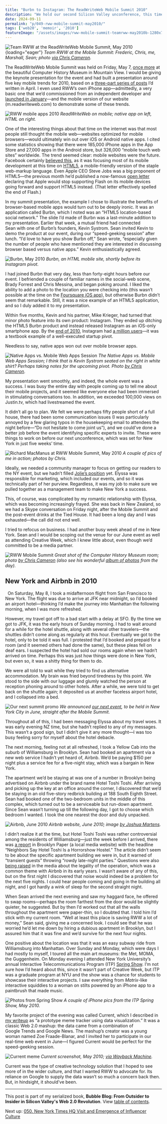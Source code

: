 ```yaml
---
title: "Burbn to Instagram: The ReadWriteWeb Mobile Summit 2010"
description: "We hold our second Silicon Valley unconference, this time about the mobile internet. One of our presenters shows off their HTML5 website, but shortly after pivots to an app called Instagram."
date: 2024-09-11
permalink: "p/049-rww-mobile-summit-may2010/"
tags: ['web20', 'memoir', '2010']
featureImage: "/assets/images/rww-mobile-summit-teamrww-may2010b-1280x720.jpg"
---
```


![Team RWW at the ReadWriteWeb Mobile Summit, May 2010](/assets/images/rww-mobile-summit-teamrww-may2010b.jpg){loading="eager"}
*Team RWW at the Mobile Summit: Frederic, Chris, me, Marshall, Sean; photo [via Chris Cameron](https://www.flickr.com/photos/chcameron/4600461700/).*

The ReadWriteWeb Mobile Summit was held on Friday, May 7, [once more](/p/042-readwrite-realtime-web-summit-2009/) at the beautiful Computer History Museum in Mountain View. I would be giving the keynote presentation for the event and had built a presentation around five key mobile trends for 2010, based on a [three-part series of posts](https://web.archive.org/web/20100425012955/http://www.readwriteweb.com/archives/top_10_mobile_trends_of_2010_part_3_emerging_markets.php) I’d written in April. I even used RWW’s own iPhone app—admittedly, a very basic one that we’d commissioned from an independent developer and [launched in January](https://web.archive.org/web/20100130025312/http://www.readwriteweb.com/archives/readwriteweb_iphone_app.php)—and the mobile version of our website (m&#46;readwriteweb&#46;com) to demonstrate some of these trends.

![RWW mobile apps 2010](/assets/images/rww-mobile-browser-and-app-2010.jpg)
*ReadWriteWeb on mobile; native app on left, HTML on right.*

One of the interesting things about that time on the internet was that most people still thought the mobile web—websites optimized for mobile browsers—would ultimately win out over iOS or Android native apps. I cited some statistics showing that there were 185,000 iPhone apps in the App Store and 27,000 apps in the Android store, but 326,000 “mobile touch web sites” worldwide. The trend seemed clear: mobile websites were the future. Facebook certainly [believed this](https://techcrunch.com/2012/09/11/mark-zuckerberg-our-biggest-mistake-with-mobile-was-betting-too-much-on-html5/), as it was focusing most of its mobile development at this time on [HTML5](https://en.wikipedia.org/wiki/HTML5), a mobile-friendly version of the staple web-markup language. Even Apple CEO Steve Jobs was a big proponent of HTML5—the previous month he’d published a now-famous [open letter](https://web.archive.org/web/20100519224402/https://www.apple.com/hotnews/thoughts-on-flash/) declaring that Apple would stop supporting Flash on its mobile devices going forward and support HTML5 instead. (That letter effectively spelled the end of Flash.)

In my summit presentation, the example I chose to illustrate the benefits of browser-based mobile apps would turn out to be deeply ironic. It was an application called Burbn, which I noted was an “HTML5 location-based social network.” The slide I’d made of Burbn was a last-minute addition to my presentation. Earlier that week, a mutual friend had connected Sean with one of Burbn’s founders, Kevin Systrom. Sean invited Kevin to demo the product at our event, during our “speed-geeking session” after lunch. “I’d love to have you show Burbn off,” Sean wrote, “especially given the number of people who have mentioned they are interested in discussing browser based versus native apps.” Kevin enthusiastically agreed.

![Burbn, May 2010](/assets/images/burbn_may2010.jpg)
*Burbn, an HTML mobile site, shortly before its Instagram pivot.*

I had joined Burbn that very day, less than forty-eight hours before our event. I befriended a couple of familiar names in the social-web scene, Brady Forrest and Chris Messina, and began poking around. I liked the ability to add a photo to the location you were checking into (this wasn’t possible at the time on the [Foursquare iOS app](/p/foursquare-raps-by-the-go-bang-mayor)), but otherwise Burbn didn’t seem that remarkable. Still, it was a nice example of an HTML5 application, and so I duly added it to my presentation.

Within five months, Kevin and his partner, Mike Krieger, had turned that minor photo feature into its own product: Instagram. They ended up ditching the HTML5 Burbn product and instead released Instagram as an iOS-only smartphone app. By the [end of 2010](https://web.archive.org/web/20101224151546/http://instagr.am/blog/3/instagram-one-million-users), Instagram had [a million users](https://web.archive.org/web/20101225085746/readwriteweb.com/archives/7_reasons_why_instagram_should_not_have_hit_1_mill.php)—it was a textbook example of a well-executed startup pivot.

Needless to say, native apps won out over mobile browser apps.

![Native Apps vs. Mobile Web Apps Session](/assets/images/rww-mobilesummit-html-vs-appsb.jpg)
*The Native Apps vs. Mobile Web Apps Session; I think that is Kevin Systrom seated on the right in white shirt? Perhaps taking notes for the upcoming pivot. Photo [by Chris Cameron](https://www.flickr.com/photos/chcameron/4600447960/).*

My presentation went smoothly, and indeed, the whole event was a success. I was busy the entire day with people coming up to tell me about their mobile projects, and it seemed like everyone else had been immersed in stimulating conversations too. In addition, we exceeded 100,000 views on Justin&#46;tv, which had livestreamed the event.

It didn’t all go to plan. We felt we were perhaps fifty people short of a full house, there had been some communication issues (I was particularly annoyed by a few glaring typos in the housekeeping email to attendees the night before—“Do not hesitate to come joint us”), and we could’ve done a better job before the event identifying specific experts to invite. These were things to work on before our next unconference, which was set for New York in just five weeks’ time.

![Richard MacManus at RWW Mobile Summit, May 2010](/assets/images/ricmac-rww-mobile-summit-may2010b.jpg)
*A couple of pics of me in action; photos by Chris.*

Ideally, we needed a community manager to focus on getting our readers to the NY event, but we hadn’t filled [Jolie’s position](/p/047-sxsw-music-2010/) yet. Elyssa was responsible for marketing, which included our events, and so it was technically part of her purview. Regardless, it was my job to make sure we pulled together as a management team to make New York a success.

This, of course, was complicated by my romantic relationship with Elyssa, which was becoming increasingly frayed. She was back in New Zealand, so we had a Skype conversation on Friday night, after the Mobile Summit and the post-event drinks at the Tied House. It had been a long day and I was exhausted—the call did not end well.

I tried to refocus on business. I had another busy week ahead of me in New York. Sean and I would be scoping out the venue for our June event as well as attending Creative Week, which I knew little about, even though we’d committed to be a media partner.

![RWW Mobile Summit](/assets/images/mobile-summit-roomview.jpg)
*Great shot of the Computer History Museum room; photo [by Chris Cameron](https://www.flickr.com/photos/chcameron/4599814651/) (also see his wonderful [album of photos](https://www.flickr.com/photos/chcameron/albums/72157623919789525/) from the day).*

## New York and Airbnb in 2010
 
On Saturday, May 8, I took a midafternoon flight from San Francisco to New York. The flight was due to arrive at JFK near midnight, so I’d booked an airport hotel—thinking I’d make the journey into Manhattan the following morning, when I was more refreshed.

However, my travel got off to a bad start with a delay at SFO. By the time we got to JFK, it was the early hours of Sunday morning. I had to wait around for a while for the hotel shuttle, along with several other travelers—the shuttles didn’t come along as regularly at this hour. Eventually we got to the hotel, only to be told it was full. I protested that I’d booked and prepaid for a room (and it seemed others had done the same), but these pleas fell on deaf ears. I suspected the hotel had sold our rooms again when we hadn’t arrived on time. Perhaps this was just how things were done in New York, but even so, it was a shitty thing for them to do.

We were all told to wait while they tried to find us alternative accommodation. My brain was fried beyond tiredness by this point. We stood to the side with our luggage and glumly watched the person at reception phoning around to other hotels. After a while, we were told to get back on the shuttle again; it deposited us at another faceless airport hotel, and I collapsed into a bed.

![Our next summit promo](/assets/images/rwsummit-nyc-june2010-promo.jpg)
*We announced [our next event](https://web.archive.org/web/20100513062352/http://www.eventbee.com/view/readwritewebrtw), to be held in New York City in June, straight after the Mobile Summit.*

Throughout all of this, I had been messaging Elyssa about my travel woes. It was early evening NZ time, but she hadn’t replied to any of my messages. This wasn’t a good sign, but I didn’t give it any more thought—I was too busy feeling sorry for myself about the hotel debacle.

The next morning, feeling not at all refreshed, I took a Yellow Cab into the suburb of Williamsburg in Brooklyn. Sean had booked an apartment via a new web service I hadn’t yet heard of, Airbnb. We’d be paying $150 per night plus a service fee for a five-night stay, which was a bargain in New York.

The apartment we’d be staying at was one of a number in Brooklyn being advertised on Airbnb under the brand name Hotel Toshi Toshi. After arriving and picking up the key at an office around the corner, I discovered that we’d be staying in an old five-story redbrick building at 188 South Eighth Street. Sean had booked one of the two-bedroom units in the middle of this complex, which turned out to be a serviceable but run-down apartment. Since Sean wasn’t turning up till the following day, I got to choose which bedroom I wanted. I took the one nearest the door and duly unpacked.

![Airbnb, June 2010](/assets/images/airbnb_june2010.jpg)
*Airbnb website, June 2010; image [by Joshua Martens](https://www.flickr.com/photos/joshanddrew/4747305322).*

I didn’t realize it at the time, but Hotel Toshi Toshi was rather controversial among the residents of Williamsburg—just the week before I arrived, there was [a report](https://www.brooklynpaper.com/neighbors-say-hotel-toshi-is-a-horrorshow-hostel/) in Brooklyn Paper (a local media website) with the headline “Neighbors Say Hotel Toshi Is a Horrorshow Hostel.” The article didn’t seem to be about the specific apartment building we were in, but it warned of “transient guests” throwing “rowdy late-night parties.” Questions were also [being raised](https://therealdeal.com/miami/2011/06/30/south-florida-hotels-prepare-for-fourth-of-july-with-perks-not-price-cuts/) in the media about the legality of the operation, which was a common theme with Airbnb in its early years. I wasn’t aware of any of this, but on the first night I discovered that noise would indeed be a problem for the next five nights. I could hear people coming and going in the building all night, and I got hardly a wink of sleep for the second straight night.

When Sean arrived the next evening and saw my haggard face, he offered to swap rooms—perhaps the room farthest from the door would be slightly quieter, he suggested. But by then I’d worked out that all the walls throughout the apartment were paper-thin, so I doubted that. I told him I’d stick with my current room. “Well at least this place is saving RWW a lot of money,” Sean said, giving me a concerned look. I could see that he was worried he’d let me down by hiring a dubious apartment in Brooklyn, but I assured him that it was fine and we’d survive for the next four nights.

One positive about the location was that it was an easy subway ride from Williamsburg into Manhattan. Over Sunday and Monday, which were days I had mostly to myself, I toured all the main art museums: the Met, MOMA, the Guggenheim. On Monday evening I attended New York University’s annual Interactive Telecommunications Program (ITP) [Spring Show](https://itp.nyu.edu/shows/spring2010/category/projects/). I’m not sure how I’d heard about this, since it wasn’t part of Creative Week, but ITP was a graduate program at NYU and the show was a chance for students to showcase their interactive projects. I saw everything from *Matrix*-like interactive squiddies to a woman on stilts powered by an iPhone app to a paintbrush that made music.

![Photos from Spring Show](/assets/images/springshow-may10.jpg)
*A couple of iPhone pics from the ITP Spring Show, May 2010.*

My favorite project of the evening was called Current, which I described in [my writeup](https://web.archive.org/web/20100523071603/http://www.readwriteweb.com/archives/current_meme_tracker_with_data_visualizations.php) as “a prototype meme tracker using data visualization.” It was a classic Web 2.0 mashup: the data came from a combination of Google Trends and Google News. The mashup’s creator was a young woman named Zoe Fraade-Blanar, and I invited her to participate in our real-time web event in June—I figured Current would be perfect for the speed-geeking session. 

![Current meme](/assets/images/current-meme-example-2010.jpg)
*Current screenshot, May 2010; [via Wayback Machine](https://web.archive.org/web/20100522042133/http://www.binaryspark.com/current/).*

Current was the type of creative technology solution that I hoped to see more of in the wider culture, and that I wanted RWW to advocate for. Its reliance on Google to supply the data wasn’t so much a concern back then. But, in hindsight, it should’ve been.

* * *

This post is part of my serialized book, **Bubble Blog: From Outsider to Insider in Silicon Valley's Web 2.0 Revolution**. View [table of contents](/p/roadmap-bubbleblog/).

Next up: [050. New York Times HQ Visit and Emergence of Influencer Culture](/p/meeting-new-york-times-may2010/)